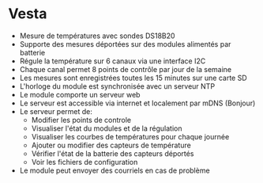 ﻿# Vesta


- Mesure de températures avec sondes DS18B20
- Supporte des mesures déportées sur des modules alimentés par batterie
- Régule la température sur 6 canaux via une interface I2C
- Chaque canal permet 8 points de contrôle par jour de la semaine
- Les mesures sont enregistrées toutes les 15 minutes sur une carte SD
- L'horloge du module est synchronisée avec un serveur NTP
- Le module comporte un serveur web
- Le serveur est accessible via internet et localement par mDNS (Bonjour) 
- Le serveur permet de:
	- Modifier les points de controle
	- Visualiser l'état du modules et de la régulation
	- Visualiser les courbes de températures pour chaque journée
	- Ajouter ou modifier des capteurs de température
	- Vérifier l'état de la batterie des capteurs déportés
	- Voir les fichiers de configuration
- Le module peut envoyer des courriels en cas de problème
